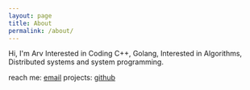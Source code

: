 ```yaml
---
layout: page
title: About
permalink: /about/
---
```


Hi, I'm Arv Interested in Coding C++, Golang, Interested in Algorithms, Distributed systems and system programming.

reach me: <a href="mailto:c.arv@yandex.ru">email</a> 
projects: <a href = "https://github.com/arv-pyrna">github</a>

